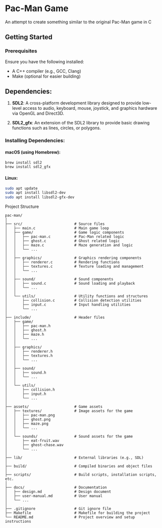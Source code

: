 # Pac-Man Game 

An attempt to create something similar to the original Pac-Man game in C

## Getting Started

### Prerequisites

Ensure you have the following installed:
- A C++ compiler (e.g., GCC, Clang)
- Make (optional for easier building)

## Dependencies:

1. **SDL2**: A cross-platform development library designed to provide low-level access to audio, keyboard, mouse, joystick, and graphics hardware via OpenGL and Direct3D.

2. **SDL2_gfx**: An extension of the SDL2 library to provide basic drawing functions such as lines, circles, or polygons.

### Installing Dependencies:

#### macOS (using Homebrew):

```bash
brew install sdl2
brew install sdl2_gfx
```

#### Linux:

```bash
sudo apt update
sudo apt install libsdl2-dev
sudo apt install libsdl2-gfx-dev
```

Project Structure

```
pac-man/
│
├── src/                        # Source files
│   ├── main.c                  # Main game loop
│   ├── game/                   # Game logic components
│   │   ├── pac-man.c           # Pac-Man related logic
│   │   ├── ghost.c             # Ghost related logic
│   │   ├── maze.c              # Maze generation and logic
│   │   └── ...
│   │
│   ├── graphics/               # Graphics rendering components
│   │   ├── renderer.c          # Rendering functions
│   │   ├── textures.c          # Texture loading and management
│   │   └── ...
│   │
│   ├── sound/                  # Sound components
│   │   ├── sound.c             # Sound loading and playback
│   │   └── ...
│   │
│   └── utils/                  # Utility functions and structures
│       ├── collision.c         # Collision detection utilities
│       ├── input.c             # Input handling utilities
│       └── ...
│
├── include/                    # Header files
│   ├── game/
│   │   ├── pac-man.h
│   │   ├── ghost.h
│   │   ├── maze.h
│   │   └── ...
│   │
│   ├── graphics/
│   │   ├── renderer.h
│   │   ├── textures.h
│   │   └── ...
│   │
│   ├── sound/
│   │   ├── sound.h
│   │   └── ...
│   │
│   └── utils/
│       ├── collision.h
│       ├── input.h
│       └── ...
│
├── assets/                     # Game assets
│   ├── textures/               # Image assets for the game
│   │   ├── pac-man.png
│   │   ├── ghost.png
│   │   ├── maze.png
│   │   └── ...
│   │
│   └── sounds/                 # Sound assets for the game
│       ├── eat-fruit.wav
│       ├── ghost-chase.wav
│       └── ...
│
├── lib/                        # External libraries (e.g., SDL)
│
├── build/                      # Compiled binaries and object files
│
├── scripts/                    # Build scripts, installation scripts, etc.
│
├── docs/                       # Documentation
│   ├── design.md               # Design document
│   ├── user-manual.md          # User manual
│   └── ...
│
├── .gitignore                  # Git ignore file
├── Makefile                    # Makefile for building the project
└── README.md                   # Project overview and setup instructions
```
